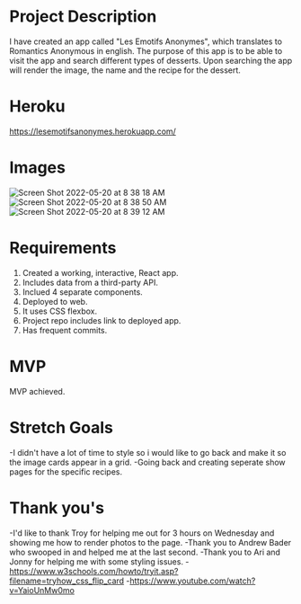 # Project Description
I have created an app called "Les Emotifs Anonymes", which translates to Romantics Anonymous in english. The purpose of this app is to be able to visit the app and search different types of desserts. Upon searching the app will render the image, the name and the recipe for the dessert. 

# Heroku
https://lesemotifsanonymes.herokuapp.com/

# Images
![Screen Shot 2022-05-20 at 8 38 18 AM](https://user-images.githubusercontent.com/101207297/169540275-addddee7-0f20-4e02-bab0-ea87fa4d552b.png)
![Screen Shot 2022-05-20 at 8 38 50 AM](https://user-images.githubusercontent.com/101207297/169540290-d8a11b7f-f6c6-479a-b3e7-bb258308eb67.png)
![Screen Shot 2022-05-20 at 8 39 12 AM](https://user-images.githubusercontent.com/101207297/169540309-e3e4a1d7-c3c1-4250-bead-666be48fea71.png)


# Requirements
1. Created a working, interactive, React app.
2. Includes data from a third-party API.
3. Inclued 4 separate components.
4. Deployed to web.
5. It uses CSS flexbox.
6. Project repo includes link to deployed app.
7. Has frequent commits.

# MVP
MVP achieved.

# Stretch Goals
-I didn't have a lot of time to style so i would like to go back and make it so the image cards appear in a grid.
-Going back and creating seperate show pages for the specific recipes.


# Thank you's
-I'd like to thank Troy for helping me out for 3 hours on Wednesday and showing me how to render photos to the page.
-Thank you to Andrew Bader who swooped in and helped me at the last second.
-Thank you to Ari and Jonny for helping me with some styling issues.
-https://www.w3schools.com/howto/tryit.asp?filename=tryhow_css_flip_card
-https://www.youtube.com/watch?v=YaioUnMw0mo
